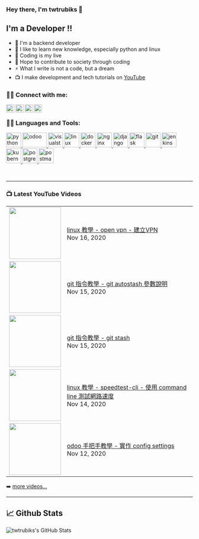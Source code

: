 ### Hey there, I'm twtrubiks 👋

## I'm a Developer !!

- 🔭 I'm a backend developer
- 🌱 I like to learn new knowledge, especially python and linux
- 👯 Coding is my live
- 🥅 Hope to contribute to society through coding
- ⚡  What I write is not a code, but a dream
- 📺 I make development and tech tutorials on [YouTube](https://www.youtube.com/user/blue524326)

### 🙋‍♂️ Connect with me:

[<img align="left" alt="twtrubiks | YouTube" width="22px" src="https://cdn.jsdelivr.net/npm/simple-icons@v3/icons/youtube.svg" />][youtube]
[<img align="left" alt="twtrubiks | Facebook" width="22px" src="https://cdn.jsdelivr.net/npm/simple-icons@v3/icons/facebook.svg" />][facebook]
[<img align="left" alt="twtrubiks | LinkedIn" width="22px" src="https://cdn.jsdelivr.net/npm/simple-icons@v3/icons/linkedin.svg" />][linkedin]
[<img align="left" alt="twtrubiks | Gmail" width="22px" src="https://cdn.jsdelivr.net/npm/simple-icons@v3/icons/gmail.svg" />][gmail]

<br />

### 👨‍💻 Languages and Tools:

<p align="left"> <a href="https://www.python.org" target="_blank"> <img src="https://devicons.github.io/devicon/devicon.git/icons/python/python-original.svg" alt="python" width="40" height="40"/> <a href="https://www.odoo.com/" target="_blank"> <img src="https://upload.wikimedia.org/wikipedia/commons/thumb/5/50/Odoo_logo.svg/320px-Odoo_logo.svg.png" alt="odoo" width="65" height="40"/> </a> <a href="https://code.visualstudio.com/" target="_blank"> <img src="https://upload.wikimedia.org/wikipedia/commons/thumb/9/9a/Visual_Studio_Code_1.35_icon.svg/240px-Visual_Studio_Code_1.35_icon.svg.png" alt="visualstudio" width="40" height="40"/> </a> <a href="https://www.linux.org/" target="_blank"> <img src="https://devicons.github.io/devicon/devicon.git/icons/linux/linux-original.svg" alt="linux" width="40" height="40"/> <a href="https://www.docker.com/" target="_blank"> <img src="https://devicons.github.io/devicon/devicon.git/icons/docker/docker-original-wordmark.svg" alt="docker" width="40" height="40"/> </a> </a> <a href="https://www.nginx.com" target="_blank"> <img src="https://devicons.github.io/devicon/devicon.git/icons/nginx/nginx-original.svg" alt="nginx" width="40" height="40"/> </a> </a> <a href="https://www.djangoproject.com/" target="_blank"> <img src="https://devicons.github.io/devicon/devicon.git/icons/django/django-original.svg" alt="django" width="40" height="40"/> </a> <a href="https://flask.palletsprojects.com/" target="_blank"> <img src="https://www.vectorlogo.zone/logos/pocoo_flask/pocoo_flask-icon.svg" alt="flask" width="40" height="40"/> </a> <a href="https://git-scm.com/" target="_blank"> <img src="https://www.vectorlogo.zone/logos/git-scm/git-scm-icon.svg" alt="git" width="40" height="40"/> </a> <a href="https://www.jenkins.io" target="_blank"> <img src="https://www.vectorlogo.zone/logos/jenkins/jenkins-icon.svg" alt="jenkins" width="40" height="40"/> </a> <a href="https://kubernetes.io" target="_blank"> <img src="https://www.vectorlogo.zone/logos/kubernetes/kubernetes-icon.svg" alt="kubernetes" width="40" height="40"/> </a> <a href="https://www.postgresql.org" target="_blank"> <img src="https://devicons.github.io/devicon/devicon.git/icons/postgresql/postgresql-original-wordmark.svg" alt="postgresql" width="40" height="40"/> </a> <a href="https://postman.com" target="_blank"> <img src="https://www.vectorlogo.zone/logos/getpostman/getpostman-icon.svg" alt="postman" width="40" height="40"/> </a> </p>

<br />

---

### 📺 Latest YouTube Videos

<table>
    <tbody>
<!-- YOUTUBE:START --><tr><td><a href="https://www.youtube.com/watch?v=E9F2kjiWDv8"><img width="140px" src="https://i.ytimg.com/vi/E9F2kjiWDv8/mqdefault.jpg"></a></td>
<td><a href="https://www.youtube.com/watch?v=E9F2kjiWDv8">linux 教學 - open vpn - 建立VPN</a><br/>Nov 16, 2020</td></tr>
<tr><td><a href="https://www.youtube.com/watch?v=kg2PyZr7l5k"><img width="140px" src="https://i.ytimg.com/vi/kg2PyZr7l5k/mqdefault.jpg"></a></td>
<td><a href="https://www.youtube.com/watch?v=kg2PyZr7l5k">git 指令教學 - git autostash 參數說明</a><br/>Nov 15, 2020</td></tr>
<tr><td><a href="https://www.youtube.com/watch?v=CN065MNHtMY"><img width="140px" src="https://i.ytimg.com/vi/CN065MNHtMY/mqdefault.jpg"></a></td>
<td><a href="https://www.youtube.com/watch?v=CN065MNHtMY">git 指令教學 - git stash</a><br/>Nov 15, 2020</td></tr>
<tr><td><a href="https://www.youtube.com/watch?v=qOJdGSxHj6Q"><img width="140px" src="https://i.ytimg.com/vi/qOJdGSxHj6Q/mqdefault.jpg"></a></td>
<td><a href="https://www.youtube.com/watch?v=qOJdGSxHj6Q">linux 教學 - speedtest-cli  - 使用 command line 測試網路速度</a><br/>Nov 14, 2020</td></tr>
<tr><td><a href="https://www.youtube.com/watch?v=5k_TYBNs_uc"><img width="140px" src="https://i.ytimg.com/vi/5k_TYBNs_uc/mqdefault.jpg"></a></td>
<td><a href="https://www.youtube.com/watch?v=5k_TYBNs_uc">odoo 手把手教學 - 實作 config settings</a><br/>Nov 12, 2020</td></tr>
<!-- YOUTUBE:END -->
    </tbody>
</table>

➡️ [more videos...](https://www.youtube.com/user/blue524326)

---

## 📈 Github Stats

<p align="left">
  <img align="left" alt="twtrubiks's GitHub Stats" src="https://github-readme-stats.vercel.app/api?username=twtrubiks&show_icons=true&hide_border=true" />
</p>

[youtube]: https://www.youtube.com/user/blue524326
[linkedin]: https://www.linkedin.com/in/twtrubiks-a09330145/
[facebook]: https://www.facebook.com/TWTRubiks
[gmail]: mailto:twtrubiks@gmail.com